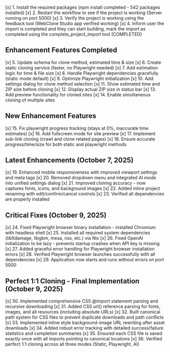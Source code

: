 [x] 1. Install the required packages (npm install completed - 542 packages installed)
[x] 2. Restart the workflow to see if the project is working (Server running on port 5000)
[x] 3. Verify the project is working using the feedback tool (WebClone Studio app verified working)
[x] 4. Inform user the import is completed and they can start building, mark the import as completed using the complete_project_import tool (COMPLETED)

## Enhancement Features Completed

[x] 5. Update schema for clone method, estimated time & size
[x] 6. Create static cloning service (faster, no Playwright needed)
[x] 7. Add estimation logic for time & file size
[x] 8. Handle Playwright dependencies gracefully (static mode default)
[x] 9. Optimize Playwright initialization
[x] 10. Add settings dialog for clone method selection
[x] 11. Show estimated time and ZIP size before cloning
[x] 12. Display actual ZIP size in status bar
[x] 13. Add preview functionality for cloned sites
[x] 14. Enable simultaneous cloning of multiple sites

## New Enhancement Features

[x] 15. Fix playwright progress tracking (stays at 0%, inaccurate time estimates)
[x] 16. Add fullscreen mode for site preview
[x] 17. Implement sub-link cloning (crawl and clone related pages)
[x] 18. Ensure accurate progress/time/size for both static and playwright methods

## Latest Enhancements (October 7, 2025)

[x] 19. Enhanced mobile responsiveness with improved viewport settings and meta tags
[x] 20. Removed dropdown menu and integrated AI mode into unified settings dialog
[x] 21. Improved cloning accuracy - now captures fonts, icons, and background images
[x] 22. Added inline project renaming with edit/confirm/cancel controls
[x] 23. Verified all dependencies are properly installed

## Critical Fixes (October 9, 2025)

[x] 24. Fixed Playwright browser binary installation - installed Chromium with headless shell
[x] 25. Installed all required system dependencies (libXdamage, libgbm, mesa, nss, etc.) via Nix
[x] 26. Fixed OpenAI initialization to be lazy - prevents startup crashes when API key is missing
[x] 27. Added graceful error handling for Playwright browser installation errors
[x] 28. Verified Playwright browser launches successfully with all dependencies
[x] 29. Application now starts and runs without errors on port 5000

## Perfect 1:1 Cloning - Final Implementation (October 9, 2025)

[x] 30. Implemented comprehensive CSS @import statement parsing and recursive downloading
[x] 31. Added CSS url() reference parsing for fonts, images, and all resources (including absolute URLs)
[x] 32. Built canonical path system for CSS files to prevent duplicate downloads and path conflicts
[x] 33. Implemented inline style background-image URL rewriting after asset downloads
[x] 34. Added robust error tracking with detailed success/failure statistics and completion summaries
[x] 35. Ensured each CSS file is saved exactly once with all imports pointing to canonical locations
[x] 36. Verified perfect 1:1 cloning across all three modes (Static, Playwright, AI)
